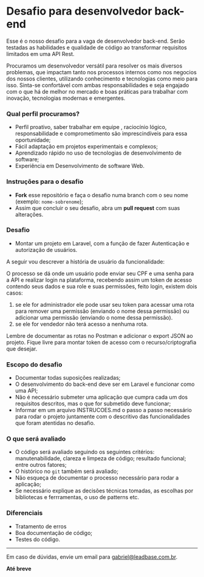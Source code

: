 # Desafio para desenvolvedor back-end

Esse é o nosso desafio para a vaga de desenvolvedor back-end. Serão testadas as habilidades e qualidade de código ao transformar requisitos limitados em uma API Rest.

Procuramos um desenvolvedor versátil para resolver os mais diversos problemas, que impactam tanto nos processos internos como nos negocios dos nossos clientes, utilizando conhecimento e tecnologias como meio para isso. Sinta-se confortável com ambas responsabilidades e seja engajado com o que há de melhor no mercado e boas práticas para trabalhar com inovação, tecnologias modernas e emergentes.


### Qual perfil procuramos?
- Perfil proativo, saber trabalhar em equipe , raciocínio lógico, responsabilidade e comprometimento são imprescindíveis para essa oportunidade;
- Fácil adaptação em projetos experimentais e complexos;
- Aprendizado rápido no uso de tecnologias de desenvolvimento de software;
- Experiência em Desenvolvimento de software Web.



### Instruções para o desafio

- **Fork** esse repositório e faça o desafio numa branch com o seu nome (exemplo: `nome-sobrenome`);
- Assim que concluir o seu desafio, abra um **pull request** com suas alterações.


### Desafio
- Montar um projeto em Laravel, com a função de fazer Autenticação e autorização de usuários. 

A seguir vou descrever a história de usuário da funcionalidade:

O processo se dá onde um usuário pode enviar seu CPF e uma senha para a API e realizar login na plataforma, recebendo assim um token de acesso contendo seus dados e sua role e suas permissões, feito login, existem dois casos:
  1. se ele for administrador ele pode usar seu token para acessar uma rota para remover uma permissão (enviando o nome dessa permissão) ou adicionar uma permissão (enviando o nome dessa permissão).
  2. se ele for vendedor não terá acesso a nenhuma rota.

Lembre de documentar as rotas no Postman e adicionar o export JSON ao projeto.
Fique livre para montar token de acesso com o recurso/criptografia que desejar.


### Escopo do desafio
- Documentar todas suposições realizadas;
- O desenvolvimento do back-end deve ser em Laravel e funcionar como uma API;
- Não é necessário submeter uma aplicação que cumpra cada um dos requisitos descritos, mas o que for submetido deve funcionar;
- Informar em um arquivo INSTRUCOES.md o passo a passo necessário para rodar o projeto juntamente com o descritivo das funcionalidades que foram atentidas no desafio.


### O que será avaliado
- O código será avaliado seguindo os seguintes critérios: manutenabilidade, clareza e limpeza de código; resultado funcional; entre outros fatores;
- O histórico no `git` também será avaliado;
- Não esqueça de documentar o processo necessário para rodar a aplicação;
- Se necessário explique as decisões técnicas tomadas, as escolhas por bibliotecas e ferrramentas, o uso de patterns etc.


### Diferenciais
- Tratamento de erros
- Boa documentação de código;
- Testes do código.

---
Em caso de dúvidas, envie um email para [gabriel@leadbase.com.br](mailto:gabriel@leadbase.com.br).

**Até breve**
